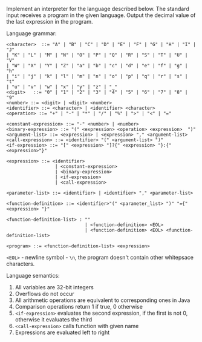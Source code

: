 Implement an interpreter for the language described below.
The standard input receives a program in the given language.
Output the decimal value of the last expression in the program.

Language grammar:

    <character>  ::= "A" | "B" | "C" | "D" | "E" | "F" | "G" | "H" | "I" | "J" 
    | "K" | "L" | "M" | "N" | "O" | "P" | "Q" | "R" | "S" | "T" | "U" | "V" 
    | "W" | "X" | "Y" | "Z" | "a" | "b" | "c" | "d" | "e" | "f" | "g" | "h" 
    | "i" | "j" | "k" | "l" | "m" | "n" | "o" | "p" | "q" | "r" | "s" | "t" 
    | "u" | "v" | "w" | "x" | "y" | "z" | "_"
    <digit>   ::= "0" | "1" | "2" | "3" | "4" | "5" | "6" | "7" | "8" | "9"
    <number> ::= <digit> | <digit> <number>
    <identifier> ::= <character> | <identifier> <character>
    <operation> ::= "+" | "-" | "*" | "/" | "%" | ">" | "<" | "="

    <constant-expression> ::= "-" <number> | <number>
    <binary-expression> ::= "(" <expression> <operation> <expression>  ")"
    <argument-list> ::= <expression> | <expression> "," <argument-list>
    <call-expression> ::= <identifier> "(" <argument-list> ")"
    <if-expression> ::= "[" <expression> "]?{" <expression> "}:{"<expression>"}"

    <expression> ::= <identifier>
                      | <constant-expression>
                      | <binary-expression>
                      | <if-expression>
                      | <call-expression>

    <parameter-list> ::= <identifier> | <identifier> "," <parameter-list>

    <function-definition> ::= <identifier>"(" <parameter_list> ")" "={" <expression> "}"

    <function-definition-list> : ""
                                 | <function-definition> <EOL>
                                 | <function-definition> <EOL> <function-definition-list>

    <program> ::= <function-definition-list> <expression>

`<EOL>` - newline symbol - `\n`, the program doesn't contain other whitepsace characters.

Language semantics:

1.  All variables are 32-bit integers
2.  Overflows do not occur
3.  All arithmetic operations are equivalent to corresponding ones in Java
4.  Comparison operations return 1 if true, 0 otherwise
5.  `<if-expression>` evaluates the second expression, if the first is not 0, otherwise it evaluates the third
6.  `<call-expression>` calls function with given name
7.  Expressions are evaluated left to right
